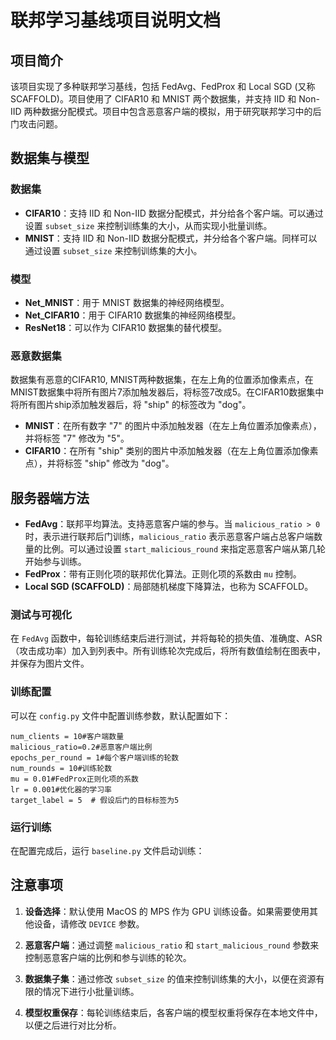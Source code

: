 # 联邦学习基线项目说明文档

## 项目简介

该项目实现了多种联邦学习基线，包括 FedAvg、FedProx 和 Local SGD (又称 SCAFFOLD)。项目使用了 CIFAR10 和 MNIST 两个数据集，并支持 IID 和 Non-IID 两种数据分配模式。项目中包含恶意客户端的模拟，用于研究联邦学习中的后门攻击问题。

## 数据集与模型

### 数据集

- **CIFAR10**：支持 IID 和 Non-IID 数据分配模式，并分给各个客户端。可以通过设置 `subset_size` 来控制训练集的大小，从而实现小批量训练。
- **MNIST**：支持 IID 和 Non-IID 数据分配模式，并分给各个客户端。同样可以通过设置 `subset_size` 来控制训练集的大小。

### 模型

- **Net_MNIST**：用于 MNIST 数据集的神经网络模型。
- **Net_CIFAR10**：用于 CIFAR10 数据集的神经网络模型。
- **ResNet18**：可以作为 CIFAR10 数据集的替代模型。

### 恶意数据集

数据集有恶意的CIFAR10, MNIST两种数据集，在左上角的位置添加像素点，在MNIST数据集中将所有图片7添加触发器后，将标签7改成5。在CIFAR10数据集中将所有图片ship添加触发器后，将 "ship" 的标签改为 "dog"。

- **MNIST**：在所有数字 "7" 的图片中添加触发器（在左上角位置添加像素点），并将标签 "7" 修改为 "5"。
- **CIFAR10**：在所有 "ship" 类别的图片中添加触发器（在左上角位置添加像素点），并将标签 "ship" 修改为 "dog"。

## 服务器端方法

- **FedAvg**：联邦平均算法。支持恶意客户端的参与。当 `malicious_ratio > 0` 时，表示进行联邦后门训练，`malicious_ratio` 表示恶意客户端占总客户端数量的比例。可以通过设置 `start_malicious_round` 来指定恶意客户端从第几轮开始参与训练。
- **FedProx**：带有正则化项的联邦优化算法。正则化项的系数由 `mu` 控制。
- **Local SGD (SCAFFOLD)**：局部随机梯度下降算法，也称为 SCAFFOLD。

### 测试与可视化

在 `FedAvg` 函数中，每轮训练结束后进行测试，并将每轮的损失值、准确度、ASR（攻击成功率）加入到列表中。所有训练轮次完成后，将所有数值绘制在图表中，并保存为图片文件。


### 训练配置

可以在 `config.py` 文件中配置训练参数，默认配置如下：

    num_clients = 10#客户端数量
    malicious_ratio=0.2#恶意客户端比例
    epochs_per_round = 1#每个客户端训练的轮数
    num_rounds = 10#训练轮数
    mu = 0.01#FedProx正则化项的系数
    lr = 0.001#优化器的学习率
    target_label = 5  # 假设后门的目标标签为5

### 运行训练

在配置完成后，运行 `baseline.py` 文件启动训练：

## 注意事项

1. **设备选择**：默认使用 MacOS 的 MPS 作为 GPU 训练设备。如果需要使用其他设备，请修改 `DEVICE` 参数。

2. **恶意客户端**：通过调整 `malicious_ratio` 和 `start_malicious_round` 参数来控制恶意客户端的比例和参与训练的轮次。

3. **数据集子集**：通过修改 `subset_size` 的值来控制训练集的大小，以便在资源有限的情况下进行小批量训练。

4. **模型权重保存**：每轮训练结束后，各客户端的模型权重将保存在本地文件中，以便之后进行对比分析。